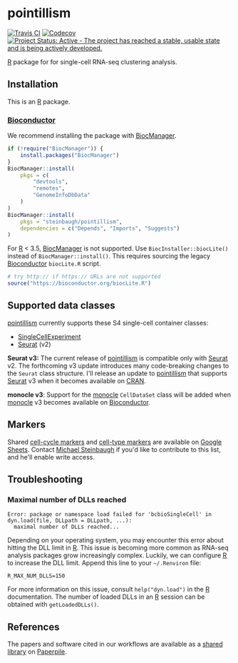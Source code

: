 # pointillism

[![Travis CI](https://travis-ci.org/steinbaugh/pointillism.svg?branch=master)](https://travis-ci.org/steinbaugh/pointillism)
[![Codecov](https://codecov.io/gh/steinbaugh/pointillism/branch/master/graph/badge.svg)](https://codecov.io/gh/steinbaugh/pointillism)
[![Project Status: Active - The project has reached a stable, usable state and is being actively developed.](https://www.repostatus.org/badges/latest/active.svg)](https://www.repostatus.org/#active)

[R][] package for for single-cell RNA-seq clustering analysis.

## Installation

This is an [R][] package.

### [Bioconductor][]

We recommend installing the package with [BiocManager][].

```r
if (!require("BiocManager")) {
    install.packages("BiocManager")
}
BiocManager::install(
    pkgs = c(
        "devtools",
        "remotes",
        "GenomeInfoDbData"
    )
)
BiocManager::install(
    pkgs = "steinbaugh/pointillism",
    dependencies = c("Depends", "Imports", "Suggests")
)
```

For [R][] < 3.5, [BiocManager][] is not supported. Use `BiocInstaller::biocLite()` instead of `BiocManager::install()`. This requires sourcing the legacy [Bioconductor][] `biocLite.R` script.

```r
# try http:// if https:// URLs are not supported
source("https://bioconductor.org/biocLite.R")
```

## Supported data classes

[pointillism][] currently supports these S4 single-cell container classes:

- [SingleCellExperiment][]
- [Seurat][] (v2)

**Seurat v3:** The current release of [pointillism][] is compatible only with [Seurat][] v2. The forthcoming v3 update introduces many code-breaking changes to the `Seurat` class structure. I'll release an update to [pointillism][] that supports [Seurat][] v3 when it becomes available on [CRAN][].

**monocle v3**: Support for the [monocle][] `CellDataSet` class will be added when [monocle][] v3 becomes available on [Bioconductor][].

## Markers

Shared [cell-cycle markers][] and [cell-type markers][] are available on [Google Sheets][]. Contact [Michael Steinbaugh][] if you'd like to contribute to this list, and he'll enable write access.

## Troubleshooting

### Maximal number of DLLs reached

```
Error: package or namespace load failed for 'bcbioSingleCell' in dyn.load(file, DLLpath = DLLpath, ...):
  maximal number of DLLs reached...
```

Depending on your operating system, you may encounter this error about hitting the DLL limit in [R][]. This issue is becoming more common as RNA-seq analysis packages grow increasingly complex. Luckily, we can configure [R][] to increase the DLL limit. Append this line to your `~/.Renviron` file:

```
R_MAX_NUM_DLLS=150
```

For more information on this issue, consult `help("dyn.load")` in the [R][] documentation. The number of loaded DLLs in an [R][] session can be obtained with `getLoadedDLLs()`.

## References

The papers and software cited in our workflows are available as a [shared library](https://paperpile.com/shared/5PLRi1) on [Paperpile][].

[Bioconductor]: https://bioconductor.org/
[BiocManager]: https://cran.r-project.org/package=BiocManager
[Cell-cycle markers]: https://docs.google.com/spreadsheets/d/1qA5ktYeimNGpZF1UPSQZATbpzEqgyxN6daoMOjv6YYw
[Cell-type markers]: https://docs.google.com/spreadsheets/d/1vGNU2CCxpaoTCLvzOxK1hf5gjULrf2-CpgCp9bOfGJ0
[conda]: https://conda.io/
[CRAN]: https://cran.r-project.org/  "The Comprehensive R Archive Network"
[Google Sheets]: https://www.google.com/sheets
[Michael Steinbaugh]: https://mike.steinbaugh.com/
[monocle]: http://cole-trapnell-lab.github.io/monocle-release/
[Paperpile]: https://paperpile.com/
[pointillism]: https://steinbaugh.com/pointillism/
[R]: https://www.r-project.org/
[Seurat]: https://satijalab.org/seurat/
[SingleCellExperiment]: https://bioconductor.org/packages/SingleCellExperiment/
